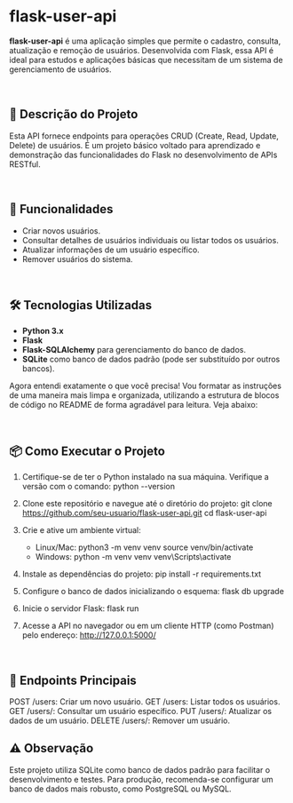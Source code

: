 # flask-user-api

**flask-user-api** é uma aplicação simples que permite o cadastro, consulta, atualização e remoção de usuários. Desenvolvida com Flask, essa API é ideal para estudos e aplicações básicas que necessitam de um sistema de gerenciamento de usuários.

<br>

## 📜 Descrição do Projeto

Esta API fornece endpoints para operações CRUD (Create, Read, Update, Delete) de usuários. É um projeto básico voltado para aprendizado e demonstração das funcionalidades do Flask no desenvolvimento de APIs RESTful.

<br>

## 🚀 Funcionalidades

- Criar novos usuários.
- Consultar detalhes de usuários individuais ou listar todos os usuários.
- Atualizar informações de um usuário específico.
- Remover usuários do sistema.

<br>

## 🛠️ Tecnologias Utilizadas

- **Python 3.x**
- **Flask**
- **Flask-SQLAlchemy** para gerenciamento do banco de dados.
- **SQLite** como banco de dados padrão (pode ser substituído por outros bancos).

Agora entendi exatamente o que você precisa! Vou formatar as instruções de uma maneira mais limpa e organizada, utilizando a estrutura de blocos de código no README de forma agradável para leitura. Veja abaixo:


<br>


## 📦 Como Executar o Projeto


1. Certifique-se de ter o Python instalado na sua máquina. Verifique a versão com o comando:
   python --version

2. Clone este repositório e navegue até o diretório do projeto:
   git clone https://github.com/seu-usuario/flask-user-api.git
   cd flask-user-api

3. Crie e ative um ambiente virtual:
   - Linux/Mac:
     python3 -m venv venv
     source venv/bin/activate
   - Windows:
     python -m venv venv
     venv\Scripts\activate

4. Instale as dependências do projeto:
   pip install -r requirements.txt

5. Configure o banco de dados inicializando o esquema:
   flask db upgrade

6. Inicie o servidor Flask:
   flask run

7. Acesse a API no navegador ou em um cliente HTTP (como Postman) pelo endereço:
   http://127.0.0.1:5000/


<br>
   

##  🔗 Endpoints Principais
POST /users: Criar um novo usuário.
GET /users: Listar todos os usuários.
GET /users/<id>: Consultar um usuário específico.
PUT /users/<id>: Atualizar os dados de um usuário.
DELETE /users/<id>: Remover um usuário.








##  ⚠️ Observação
Este projeto utiliza SQLite como banco de dados padrão para facilitar o desenvolvimento e testes. Para produção, recomenda-se configurar um banco de dados mais robusto, como PostgreSQL ou MySQL.
